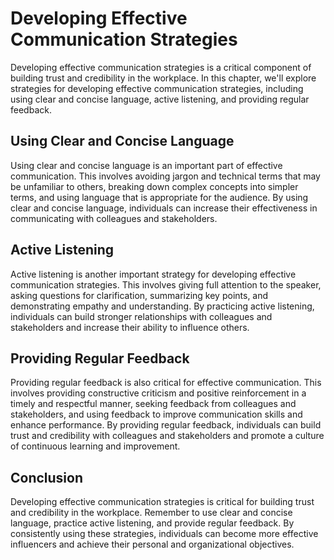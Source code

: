Developing Effective Communication Strategies
========================================================================================

Developing effective communication strategies is a critical component of building trust and credibility in the workplace. In this chapter, we'll explore strategies for developing effective communication strategies, including using clear and concise language, active listening, and providing regular feedback.

Using Clear and Concise Language
--------------------------------

Using clear and concise language is an important part of effective communication. This involves avoiding jargon and technical terms that may be unfamiliar to others, breaking down complex concepts into simpler terms, and using language that is appropriate for the audience. By using clear and concise language, individuals can increase their effectiveness in communicating with colleagues and stakeholders.

Active Listening
----------------

Active listening is another important strategy for developing effective communication strategies. This involves giving full attention to the speaker, asking questions for clarification, summarizing key points, and demonstrating empathy and understanding. By practicing active listening, individuals can build stronger relationships with colleagues and stakeholders and increase their ability to influence others.

Providing Regular Feedback
--------------------------

Providing regular feedback is also critical for effective communication. This involves providing constructive criticism and positive reinforcement in a timely and respectful manner, seeking feedback from colleagues and stakeholders, and using feedback to improve communication skills and enhance performance. By providing regular feedback, individuals can build trust and credibility with colleagues and stakeholders and promote a culture of continuous learning and improvement.

Conclusion
----------

Developing effective communication strategies is critical for building trust and credibility in the workplace. Remember to use clear and concise language, practice active listening, and provide regular feedback. By consistently using these strategies, individuals can become more effective influencers and achieve their personal and organizational objectives.

